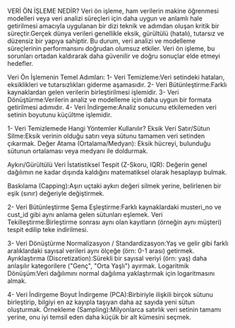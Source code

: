 VERİ ÖN İŞLEME NEDİR?
Veri ön işleme, ham verilerin makine öğrenmesi modelleri veya veri analizi süreçleri için daha uygun ve anlamlı hale getirilmesi amacıyla uygulanan bir dizi teknik ve adımdan oluşan kritik bir süreçtir.Gerçek dünya verileri genellikle eksik, gürültülü (hatalı), tutarsız ve düzensiz bir yapıya sahiptir. Bu durum, veri analizi ve modelleme süreçlerinin performansını doğrudan olumsuz etkiler. Veri ön işleme, bu sorunları ortadan kaldırarak daha güvenilir ve doğru sonuçlar elde etmeyi hedefler.

Veri Ön İşlemenin Temel Adımları:
1- Veri Temizleme:Veri setindeki hataları, eksiklikleri ve tutarsızlıkları giderme aşamasıdır.
2- Veri Bütünleştirme:Farklı kaynaklardan gelen verilerin birleştirilmesi işlemidir.
3- Veri Dönüştürme:Verilerin analiz ve modelleme için daha uygun bir formata getirilmesi adımıdır.
4- Veri İndirgeme:Analiz sonucunu etkilemeden veri setinin boyutunu küçültme işlemidir.



1- Veri Temizlemede Hangi Yöntemler Kullanılır?
Eksik Veri
Satır/Sütun Silme:Eksik verinin olduğu satırı veya sütunu tamamen veri setinden çıkarmak.
Değer Atama (Ortalama/Medyan): Eksik hücreyi, bulunduğu sütunun ortalaması veya medyanı ile doldurmak.

Aykırı/Gürültülü Veri
İstatistiksel Tespit (Z-Skoru, IQR): Değerin genel dağılımın ne kadar dışında kaldığını matematiksel olarak hesaplayıp bulmak.

Baskılama (Capping):Aşırı uçtaki aykırı değeri silmek yerine, belirlenen bir eşik (sınır) değeriyle değiştirmek.



2- Veri Bütünleştirme
Şema Eşleştirme:Farklı kaynaklardaki musteri_no ve cust_id gibi aynı anlama gelen sütunları eşlemek.
Veri Tekilleştirme:Birleştirme sonrası aynı olan kayıtların (örneğin aynı müşteri) tespit edilip teke indirilmesi.


3- Veri Dönüştürme
Normalizasyon / Standardizasyon:Yaş ve gelir gibi farklı aralıklardaki sayısal verileri aynı ölçeğe (örn: 0-1 arası) getirmek.
Ayrıklaştırma (Discretization):Sürekli bir sayısal veriyi (örn: yaş) daha anlaşılır kategorilere ("Genç", "Orta Yaşlı") ayırmak.
Logaritmik Dönüşüm:Veri dağılımını normal dağılıma yaklaştırmak için logaritmasını almak.


4- Veri İndirgeme
Boyut İndirgeme (PCA):Birbiriyle ilişkili birçok sütunu birleştirip, bilgiyi en az kayıpla taşıyan daha az sayıda yeni sütun oluşturmak.
Örnekleme (Sampling):Milyonlarca satırlık veri setinin tamamı yerine, onu iyi temsil eden daha küçük bir alt kümesini seçmek.









